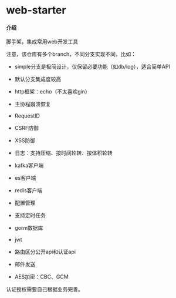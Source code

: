 # web-starter

#### 介绍
脚手架，集成常用web开发工具

注意，该仓库有多个branch，不同分支实现不同，比如：
- simple分支是极简设计，仅保留必要功能（如db/log），适合简单API
- 默认分支集成度较高



- http框架：echo（不太喜欢gin）
- 主协程崩溃恢复
- RequestID
- CSRF防御
- XSS防御
- 日志：支持压缩、按时间轮转、按体积轮转
- kafka客户端
- es客户端
- redis客户端
- 配置管理
- 支持定时任务
- gorm数据库
- jwt
- 路由区分公开api和认证api
- 邮件发送
- AES加密：CBC、GCM

认证授权需要自己根据业务完善。
